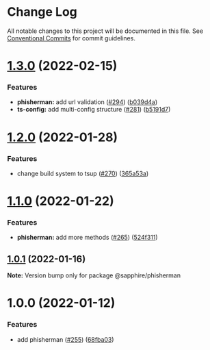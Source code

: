 # Change Log

All notable changes to this project will be documented in this file.
See [Conventional Commits](https://conventionalcommits.org) for commit guidelines.

# [1.3.0](https://github.com/sapphiredev/utilities/compare/@sapphire/phisherman@1.2.0...@sapphire/phisherman@1.3.0) (2022-02-15)

### Features

-   **phisherman:** add url validation ([#294](https://github.com/sapphiredev/utilities/issues/294)) ([b039d4a](https://github.com/sapphiredev/utilities/commit/b039d4a621b4b0be7b87af578868a37145087846))
-   **ts-config:** add multi-config structure ([#281](https://github.com/sapphiredev/utilities/issues/281)) ([b5191d7](https://github.com/sapphiredev/utilities/commit/b5191d7f2416dc5838590c4ff221454925553e37))

# [1.2.0](https://github.com/sapphiredev/utilities/compare/@sapphire/phisherman@1.1.0...@sapphire/phisherman@1.2.0) (2022-01-28)

### Features

-   change build system to tsup ([#270](https://github.com/sapphiredev/utilities/issues/270)) ([365a53a](https://github.com/sapphiredev/utilities/commit/365a53a5517a01a0926cf28a83c96b63f32ed9f8))

# [1.1.0](https://github.com/sapphiredev/utilities/compare/@sapphire/phisherman@1.0.1...@sapphire/phisherman@1.1.0) (2022-01-22)

### Features

-   **phisherman:** add more methods ([#265](https://github.com/sapphiredev/utilities/issues/265)) ([524f311](https://github.com/sapphiredev/utilities/commit/524f3116fe5e1fd2f8186ef1e635dcf750503555))

## [1.0.1](https://github.com/sapphiredev/utilities/compare/@sapphire/phisherman@1.0.0...@sapphire/phisherman@1.0.1) (2022-01-16)

**Note:** Version bump only for package @sapphire/phisherman

# 1.0.0 (2022-01-12)

### Features

-   add phisherman ([#255](https://github.com/sapphiredev/utilities/issues/255)) ([68fba03](https://github.com/sapphiredev/utilities/commit/68fba03bcbd3af14e66b25357d1eafd0cc315f0f))
